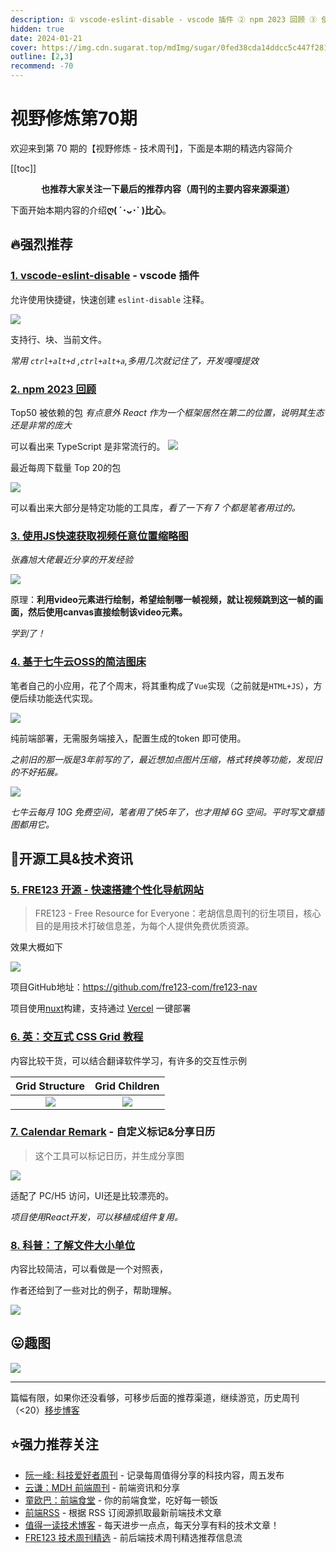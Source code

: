 ```yaml
---
description: ① vscode-eslint-disable - vscode 插件 ② npm 2023 回顾 ③ 使用JS快速获取视频任意位置缩略图 ④ 基于七牛云OSS的简洁图床 ⑤ FRE123 开源 - 快速搭建个性化导航网站 ⑥ 英：交互式 CSS Grid 教程 ⑦ Calendar Remark - 自定义标记&分享日历 ⑧ 科普：了解文件大小单位
hidden: true
date: 2024-01-21
cover: https://img.cdn.sugarat.top/mdImg/sugar/0fed38cda14ddcc5c447f281dc0de7d8
outline: [2,3]
recommend: -70
---
```


# 视野修炼第70期

欢迎来到第 70 期的【视野修炼 - 技术周刊】，下面是本期的精选内容简介

[[toc]]

<center>

**​也推荐大家关注一下最后的推荐内容（周刊的主要内容来源渠道）**
</center>

下面开始本期内容的介绍**ღ( ´･ᴗ･` )比心**。
## 🔥强烈推荐
### [1. vscode-eslint-disable](https://github.com/lvjiaxuan/vscode-eslint-disable) - vscode 插件

允许使用快捷键，快速创建 `eslint-disable` 注释。

![](https://img.cdn.sugarat.top/mdImg/sugar/3d22d5b996b698ffb45d91fb2ee72780)

支持行、块、当前文件。

*常用 `ctrl+alt+d` ,`ctrl+alt+a`,多用几次就记住了，开发嘎嘎提效*

### [2. npm 2023 回顾](https://socket.dev/blog/2023-npm-retrospective)

Top50 被依赖的包 *有点意外 React 作为一个框架居然在第二的位置，说明其生态还是非常的庞大*

可以看出来 TypeScript 是非常流行的。
![](https://img.cdn.sugarat.top/mdImg/sugar/fd3b2d46d56ffed1e230afda94d14a3f)

最近每周下载量 Top 20的包

![](https://img.cdn.sugarat.top/mdImg/sugar/04152eec6a2f0705e0f2090d4793f254)

可以看出来大部分是特定功能的工具库，*看了一下有 7 个都是笔者用过的。*

### [3. 使用JS快速获取视频任意位置缩略图](https://www.zhangxinxu.com/wordpress/2024/01/js-get-video-thumb-poster/)

*张鑫旭大佬最近分享的开发经验*

![](https://img.cdn.sugarat.top/mdImg/sugar/13fccf94c00b4c78ce4a83f35ba845df)

原理：**利用video元素进行绘制，希望绘制哪一帧视频，就让视频跳到这一帧的画面，然后使用canvas直接绘制该video元素。**

*学到了！*

### [4. 基于七牛云OSS的简洁图床](https://github.com/ATQQ/image-bed-qiniu/tree/master/packages/client)

笔者自己的小应用，花了个周末，将其重构成了`Vue`实现（之前就是`HTML+JS`），方便后续功能迭代实现。

![](https://img.cdn.sugarat.top/mdImg/sugar/529ea03443ee4a5b11a474fee9f52019)

纯前端部署，无需服务端接入，配置生成的token 即可使用。

*之前旧的那一版是3年前写的了，最近想加点图片压缩，格式转换等功能，发现旧的不好拓展。*

![](https://img.cdn.sugarat.top/mdImg/sugar/3b2b88896362f7da2c00510013365142)

*七牛云每月 10G 免费空间，笔者用了快5年了，也才用掉 6G 空间。平时写文章插图都用它。*

## 🔧开源工具&技术资讯
### [5. FRE123 开源 - 快速搭建个性化导航网站](https://mp.weixin.qq.com/s/NEqY1Qb4dyJDhdtlYxjmaA)

>FRE123 - Free Resource for Everyone：老胡信息周刊的衍生项目，核心目的是用技术打破信息差，为每个人提供免费优质资源。

效果大概如下

![](https://img.cdn.sugarat.top/mdImg/sugar/84ed3f7120b9da0663ed5060dea917ca)

项目GitHub地址：https://github.com/fre123-com/fre123-nav

项目使用[nuxt](https://www.nuxtjs.cn/)构建，支持通过 [Vercel](https://vercel.com/) 一键部署

### [6. 英：交互式 CSS Grid 教程](https://www.joshwcomeau.com/css/interactive-guide-to-grid/)

内容比较干货，可以结合翻译软件学习，有许多的交互性示例

|                                Grid Structure                                 |                                 Grid Children                                 |
| :---------------------------------------------------------------------------: | :---------------------------------------------------------------------------: |
| ![](https://img.cdn.sugarat.top/mdImg/sugar/b9e32b056adfa4d46e187623fe9846e7) | ![](https://img.cdn.sugarat.top/mdImg/sugar/428c0984a2e19c339fd63ef9f16d1b48) |

### [7. Calendar Remark](https://xym.craft.me/qxAl6skGDFeVsR) - 自定义标记&分享日历
>这个工具可以标记日历，并生成分享图

![](https://img.cdn.sugarat.top/mdImg/sugar/36e3c59e3f7e1176e4cf24d85636a96d)

适配了 PC/H5 访问，UI还是比较漂亮的。

*项目使用React开发，可以移植成组件复用。*

### [8. 科普：了解文件大小单位](https://mp.weixin.qq.com/s/rXDfYa_tCXcWe7W73Gv2TA)

内容比较简洁，可以看做是一个对照表，

作者还给到了一些对比的例子，帮助理解。

![](https://img.cdn.sugarat.top/mdImg/sugar/79f036685563614f165761e5407668ee)

## 😛趣图
![](https://img.cdn.sugarat.top/mdImg/sugar/ac29fb4cec69c0499488c4e166446289)

---

篇幅有限，如果你还没看够，可移步后面的推荐渠道，继续游览，历史周刊（<20）[移步博客](https://www.dmsrs.org/weekly/index.html)

## ⭐️强力推荐关注
* [阮一峰: 科技爱好者周刊](https://www.ruanyifeng.com/blog/archives.html) - 记录每周值得分享的科技内容，周五发布
* [云谦：MDH 前端周刊](https://mdhweekly.com/) - 前端资讯和分享
* [童欧巴：前端食堂](https://github.com/Geekhyt/weekly) - 你的前端食堂，吃好每一顿饭
* [前端RSS](https://fed.chanceyu.com/) - 根据 RSS 订阅源抓取最新前端技术文章
* [值得一读技术博客](https://daily-blog.chlinlearn.top/) - 每天进步一点点，每天分享有料的技术文章！
* [FRE123 技术周刊精选](https://www.fre123.com/weekly) - 前后端技术周刊精选推荐信息流
